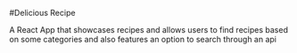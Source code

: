 #Delicious Recipe

A React App that showcases recipes and allows users to find recipes based on some categories and also features an option to search through an api 
